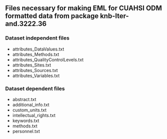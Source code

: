 ## Files necessary for making EML for CUAHSI ODM formatted data from package knb-lter-and.3222.36

### Dataset independent files
* attributes_DataValues.txt
* attributes_Methods.txt
* attributes_QualityControlLevels.txt
* attributes_Sites.txt
* attributes_Sources.txt
* attributes_Variables.txt


### Dataset dependent files
* abstract.txt
* additional_info.txt
* custom_units.txt
* intellectual_rights.txt
* keywords.txt
* methods.txt
* personnel.txt

